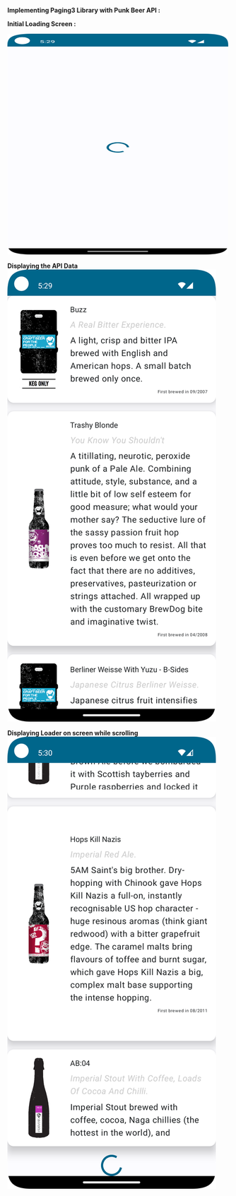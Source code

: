 **Implementing Paging3 Library with Punk Beer API :**

**Initial Loading Screen :**

<img alt="Initial_load.png" height="500" src="Initial_load.png" width="500"/>

**Displaying the API Data**
![Paging3_screen.png](Paging3_screen.png)

**Displaying Loader on screen while scrolling**
![showing_loader.png](showing_loader.png)